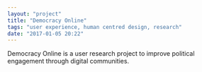 ```yaml
---
layout: "project"
title: "Democracy Online"
tags: "user experience, human centred design, research"
date: "2017-01-05 20:22"
---
```


Democracy Online is a user research project to improve political engagement through digital communities.
